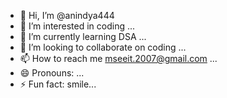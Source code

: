 - 👋 Hi, I’m @anindya444
- 👀 I’m interested in coding ...
- 🌱 I’m currently learning DSA ...
- 💞️ I’m looking to collaborate on coding ...
- 📫 How to reach me mseeit.2007@gmail.com ...
- 😄 Pronouns: ...
- ⚡ Fun fact:  smile...

<!---
anindya444/anindya444 is a ✨ special ✨ repository because its `README.md` (this file) appears on your GitHub profile.
You can click the Preview link to take a look at your changes.
--->
